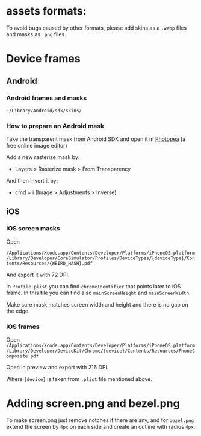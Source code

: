 # assets formats:

To avoid bugs caused by other formats, please add skins as a `.webp` files and masks as `.png` files.

# Device frames

## Android

### Android frames and masks

`~/Library/Android/sdk/skins/`

### How to prepare an Android mask

Take the transparent mask from Android SDK and open it in [Photopea](https://www.photopea.com/) (a free online image editor)

Add a new rasterize mask by:

- Layers > Rasterize mask > From Transparency

And then invert it by:

- cmd + i (Image > Adjustments > Inverse)

## iOS

### iOS screen masks

Open 

`/Applications/Xcode.app/Contents/Developer/Platforms/iPhoneOS.platform/Library/Developer/CoreSimulator/Profiles/DeviceTypes/{deviceType}/Contents/Resources/{WEIRD_HASH}.pdf` 

And export it with 72 DPI. 

In `Profile.plist` you can find `chromeIdentifier` that points later to iOS frame. In this file you can find also `mainScreenHeight` and `mainScreenWidth`. 

Make sure mask matches screen width and height and there is no gap on the edge.

### iOS frames

Open `/Applications/Xcode.app/Contents/Developer/Platforms/iPhoneOS.platform/Library/Developer/DeviceKit/Chrome/{device}/Contents/Resources/PhoneComposite.pdf`

Open in preview and export with 216 DPI.

Where `{device}` is taken from `.plist` file mentioned above.

# Adding screen.png and bezel.png

To make screen.png just remove notches if there are any, and for `bezel.png` extend the screen by `4px` on each side and create an outline with radius `4px`.